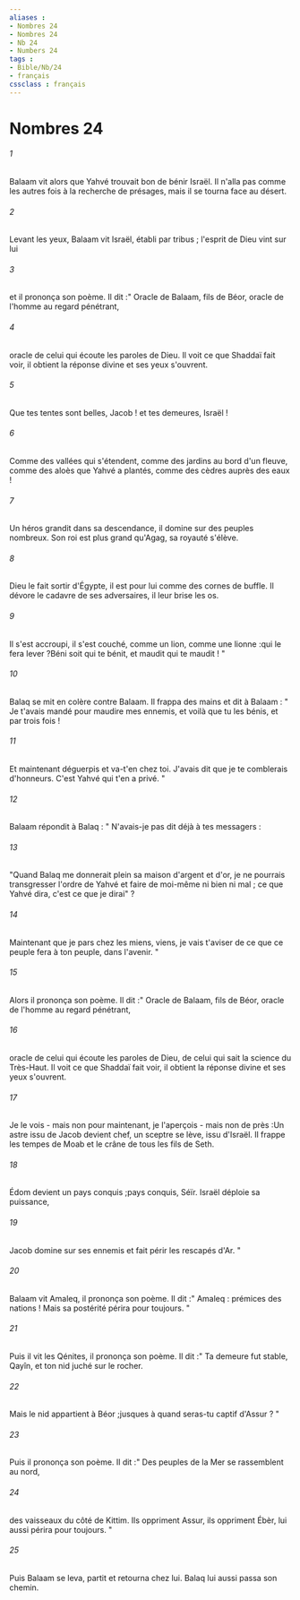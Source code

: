 ```yaml
---
aliases : 
- Nombres 24
- Nombres 24
- Nb 24
- Numbers 24
tags : 
- Bible/Nb/24
- français
cssclass : français
---
```


# Nombres 24

###### 1
Balaam vit alors que Yahvé trouvait bon de bénir Israël. Il n'alla pas comme les autres fois à la recherche de présages, mais il se tourna face au désert. 
###### 2
Levant les yeux, Balaam vit Israël, établi par tribus ; l'esprit de Dieu vint sur lui 
###### 3
et il prononça son poème. Il dit :" Oracle de Balaam, fils de Béor, oracle de l'homme au regard pénétrant, 
###### 4
oracle de celui qui écoute les paroles de Dieu. Il voit ce que Shaddaï fait voir, il obtient la réponse divine et ses yeux s'ouvrent. 
###### 5
Que tes tentes sont belles, Jacob ! et tes demeures, Israël ! 
###### 6
Comme des vallées qui s'étendent, comme des jardins au bord d'un fleuve, comme des aloès que Yahvé a plantés, comme des cèdres auprès des eaux ! 
###### 7
Un héros grandit dans sa descendance, il domine sur des peuples nombreux. Son roi est plus grand qu'Agag, sa royauté s'élève. 
###### 8
Dieu le fait sortir d'Égypte, il est pour lui comme des cornes de buffle. Il dévore le cadavre de ses adversaires, il leur brise les os. 
###### 9
Il s'est accroupi, il s'est couché, comme un lion, comme une lionne :qui le fera lever ?Béni soit qui te bénit, et maudit qui te maudit ! "
###### 10
Balaq se mit en colère contre Balaam. Il frappa des mains et dit à Balaam : " Je t'avais mandé pour maudire mes ennemis, et voilà que tu les bénis, et par trois fois ! 
###### 11
Et maintenant déguerpis et va-t'en chez toi. J'avais dit que je te comblerais d'honneurs. C'est Yahvé qui t'en a privé. " 
###### 12
Balaam répondit à Balaq : " N'avais-je pas dit déjà à tes messagers : 
###### 13
"Quand Balaq me donnerait plein sa maison d'argent et d'or, je ne pourrais transgresser l'ordre de Yahvé et faire de moi-même ni bien ni mal ; ce que Yahvé dira, c'est ce que je dirai" ? 
###### 14
Maintenant que je pars chez les miens, viens, je vais t'aviser de ce que ce peuple fera à ton peuple, dans l'avenir. " 
###### 15
Alors il prononça son poème. Il dit :" Oracle de Balaam, fils de Béor, oracle de l'homme au regard pénétrant, 
###### 16
oracle de celui qui écoute les paroles de Dieu, de celui qui sait la science du Très-Haut. Il voit ce que Shaddaï fait voir, il obtient la réponse divine et ses yeux s'ouvrent. 
###### 17
Je le vois - mais non pour maintenant, je l'aperçois - mais non de près :Un astre issu de Jacob devient chef, un sceptre se lève, issu d'Israël. Il frappe les tempes de Moab et le crâne de tous les fils de Seth. 
###### 18
Édom devient un pays conquis ;pays conquis, Séïr. Israël déploie sa puissance, 
###### 19
Jacob domine sur ses ennemis et fait périr les rescapés d'Ar. "
###### 20
Balaam vit Amaleq, il prononça son poème. Il dit :" Amaleq : prémices des nations ! Mais sa postérité périra pour toujours. "
###### 21
Puis il vit les Qénites, il prononça son poème. Il dit :" Ta demeure fut stable, Qayîn, et ton nid juché sur le rocher. 
###### 22
Mais le nid appartient à Béor ;jusques à quand seras-tu captif d'Assur ? "
###### 23
Puis il prononça son poème. Il dit :" Des peuples de la Mer se rassemblent au nord, 
###### 24
des vaisseaux du côté de Kittim. Ils oppriment Assur, ils oppriment Ébèr, lui aussi périra pour toujours. "
###### 25
Puis Balaam se leva, partit et retourna chez lui. Balaq lui aussi passa son chemin. 
